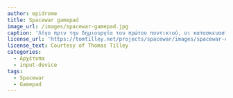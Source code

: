 ```yaml
---
author: epidrome
title: Spacewar gamepad 
image_url: /images/spacewar-gamepad.jpg
caption: 'Λίγο πριν την δημιουργία του πρώτου ποντικιού, οι κατασκευαστές του βίντεο παιχνιδιού Spacewar δημιούργησαν το 1962 την πρώτη συσκευή χειρισμού ειδικά για βίντεο παιχνίδι, γιατί τα κουμπιά ελέγχου του υπολογιστή γενικής χρήσης δεν ήταν αρκετά πρακτικά για αυτόν τον σκοπό. Με αυτόν τον τρόπο δημιούργησαν μια νέα κατηγορία περιφερειακών, η οποία τις επόμενες δεκαετίες θα γεμίσει με πολλές διαφορετικές συσκευές εισόδου.' 
license_url: 'https://tomtilley.net/projects/spacewar/images/spacewar-controller.jpg' 
license_text: Courtesy of Thomas Tilley 
categories:
  - Αρχέτυπα
  - input-device
tags:
  - Spacewar 
  - Gamepad 
---
```

